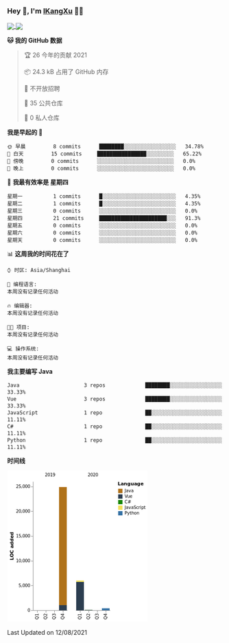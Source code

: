### Hey 👋, I'm [IKangXu](https://ikangxu.cn) 👨‍💻

<a href="#">
  <img align="center" src="https://github-readme-stats.vercel.app/api?username=IKangXu&show_icons=true&layout=compact&theme=graywhite&hide_border=true&locale=cn" />
</a>
<a href="#">
  <img align="center" src="https://github-readme-stats.vercel.app/api/top-langs/?username=IKangXu&layout=compact&theme=graywhite&locale=cn&hide_border=true" />
</a>

<!--
<a href="#">
  <img align="center" src="https://github-profile-trophy.vercel.app/?username=IKangXu&no-frame=true&no-bg=true" />
</a>


<a href="#">
  <img align="center" src="https://activity-graph.herokuapp.com/graph?username=IKangXu&bg_color=ffffff&color=000000&line=000000&point=000000&area=true&hide_border=true" />
</a>
-->

<!--START_SECTION:waka-->
**🐱 我的 GitHub 数据** 

> 🏆 26 今年的贡献 2021
 > 
> 📦 24.3 kB 占用了 GitHub 内存 
 > 
> 🚫 不开放招聘
 > 
> 📜 35 公共仓库 
 > 
> 🔑 0 私人仓库  
 > 
**我是早起的 🐤** 

```text
🌞 早晨         8 commits      ████████░░░░░░░░░░░░░░░░░   34.78% 
🌆 白天         15 commits     ████████████████░░░░░░░░░   65.22% 
🌃 傍晚         0 commits      ░░░░░░░░░░░░░░░░░░░░░░░░░   0.0% 
🌙 晚上         0 commits      ░░░░░░░░░░░░░░░░░░░░░░░░░   0.0%

```
📅 **我最有效率是 星期四** 

```text
星期一          1 commits      █░░░░░░░░░░░░░░░░░░░░░░░░   4.35% 
星期二          1 commits      █░░░░░░░░░░░░░░░░░░░░░░░░   4.35% 
星期三          0 commits      ░░░░░░░░░░░░░░░░░░░░░░░░░   0.0% 
星期四          21 commits     ██████████████████████░░░   91.3% 
星期五          0 commits      ░░░░░░░░░░░░░░░░░░░░░░░░░   0.0% 
星期六          0 commits      ░░░░░░░░░░░░░░░░░░░░░░░░░   0.0% 
星期天          0 commits      ░░░░░░░░░░░░░░░░░░░░░░░░░   0.0%

```


📊 **这周我的时间花在了** 

```text
⌚︎ 时区: Asia/Shanghai

💬 编程语言: 
本周没有记录任何活动

🔥 编辑器: 
本周没有记录任何活动

🐱‍💻 项目: 
本周没有记录任何活动

💻 操作系统: 
本周没有记录任何活动

```

**我主要编写 Java** 

```text
Java                     3 repos             ████████░░░░░░░░░░░░░░░░░   33.33% 
Vue                      3 repos             ████████░░░░░░░░░░░░░░░░░   33.33% 
JavaScript               1 repo              ██░░░░░░░░░░░░░░░░░░░░░░░   11.11% 
C#                       1 repo              ██░░░░░░░░░░░░░░░░░░░░░░░   11.11% 
Python                   1 repo              ██░░░░░░░░░░░░░░░░░░░░░░░   11.11%

```


**时间线**

![Chart not found](https://raw.githubusercontent.com/IKangXu/IKangXu/main/charts/bar_graph.png) 


 Last Updated on 12/08/2021
<!--END_SECTION:waka-->


